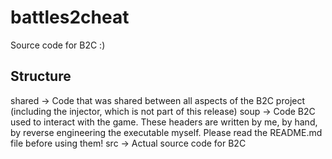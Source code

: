 # battles2cheat
Source code for B2C :)

## Structure
shared -> Code that was shared between all aspects of the B2C project (including the injector, which is not part of this release)
soup -> Code B2C used to interact with the game. These headers are written by me, by hand, by reverse engineering the executable myself. Please read the README.md file before using them!
src -> Actual source code for B2C